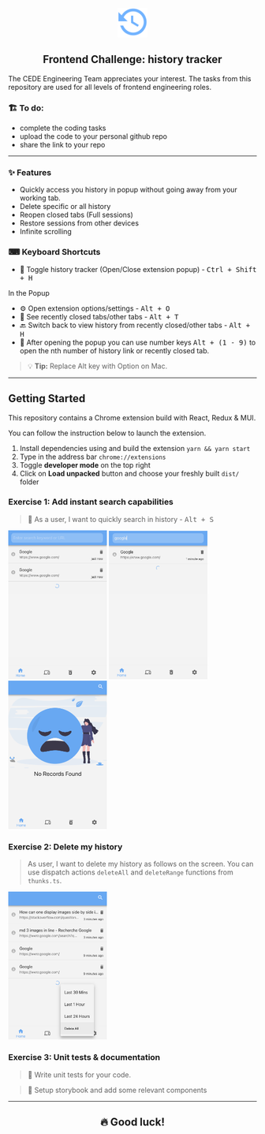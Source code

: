 <p align="center">
    <img alt="Peek History" src="readme/icon.png" width="60" />
</p>
<h2 align="center">
  Frontend Challenge: history tracker
</h2>

The CEDE Engineering Team appreciates your interest.
The tasks from this repository are used for all levels of frontend engineering roles.

### 🏗️ To do:
- complete the coding tasks
- upload the code to your personal github repo
- share the link to your repo

---
### ✨ Features

- Quickly access you history in popup without going away from your working tab.
- Delete specific or all history
- Reopen closed tabs (Full sessions)
- Restore sessions from other devices
- Infinite scrolling

### ⌨ Keyboard Shortcuts

- 🔵 Toggle history tracker (Open/Close extension popup) - <kbd>Ctrl + Shift + H</kbd>

In the Popup

- ⚙️ Open extension options/settings - <kbd>Alt + O</kbd>
- 📑 See recently closed tabs/other tabs - <kbd>Alt + T</kbd>
- 🔙 Switch back to view history from recently closed/other tabs - <kbd>Alt + H</kbd>
- 🔢 After opening the popup you can use number keys <kbd>Alt + (1 - 9)</kbd> to open the nth number of history link or recently closed tab.

> 💡 **Tip:** Replace Alt key with Option on Mac.

---

## Getting Started
This repository contains a Chrome extension build with React, Redux & MUI.

You can follow the instruction below to launch the extension.
1. Install dependencies using and build the extension `yarn && yarn start`
2. Type in the address bar ```chrome://extensions```
3. Toggle **developer mode** on the top right
4. Click on **Load unpacked** button and choose your freshly built ```dist/``` folder 

### Exercise 1: Add instant search capabilities
> 🔎 As a user, I want to quickly search in history - <kbd>Alt + S</kbd>
 <p float="left">
  <img src="./src/assets/img/screen-search-1.png" width="200" />
  <img src="./src/assets/img/screen-search-2.png" width="200" /> 
  <img src="./src/assets/img/screen-not-found.png" width="200" />
</p>


### Exercise 2: Delete my history
> As user, I want to delete my history as follows on the screen.
> You can use dispatch actions ```deleteAll``` and ```deleteRange``` functions from ```thunks.ts```.

<img src="./src/assets/img/screen-delete.png" width="200" />

### Exercise 3: Unit tests & documentation
> 🧪 Write unit tests for your code.
 
> 🎨 Setup storybook and add some relevant components
---
<h2 align="center">
  🔥 Good luck!
</h2>
